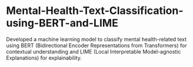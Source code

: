 # Mental-Health-Text-Classification-using-BERT-and-LIME
Developed a machine learning model to classify mental health-related text using BERT (Bidirectional Encoder Representations from Transformers) for contextual understanding and LIME (Local Interpretable Model-agnostic Explanations) for explainability.

